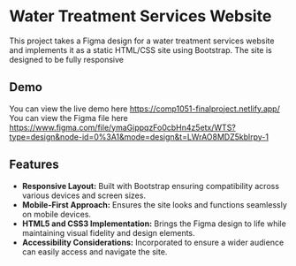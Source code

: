 # Water Treatment Services Website

This project takes a Figma design for a water treatment services website and implements it as a static HTML/CSS site using Bootstrap. The site is designed to be fully responsive

## Demo

You can view the live demo here https://comp1051-finalproject.netlify.app/
You can view the Figma file here https://www.figma.com/file/ymaGippqzFo0cbHn4z5etx/WTS?type=design&node-id=0%3A1&mode=design&t=LWrAO8MDZ5kblrpy-1

## Features

- **Responsive Layout:** Built with Bootstrap ensuring compatibility across various devices and screen sizes.
- **Mobile-First Approach:** Ensures the site looks and functions seamlessly on mobile devices.
- **HTML5 and CSS3 Implementation:** Brings the Figma design to life while maintaining visual fidelity and design elements.
- **Accessibility Considerations:** Incorporated to ensure a wider audience can easily access and navigate the site.
